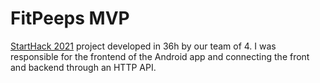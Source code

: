 # FitPeeps MVP

[StartHack 2021](https://www.starthack.eu/) project developed in 36h by our team of 4. I was responsible for the frontend of the Android app and connecting the front and backend through an HTTP API.
